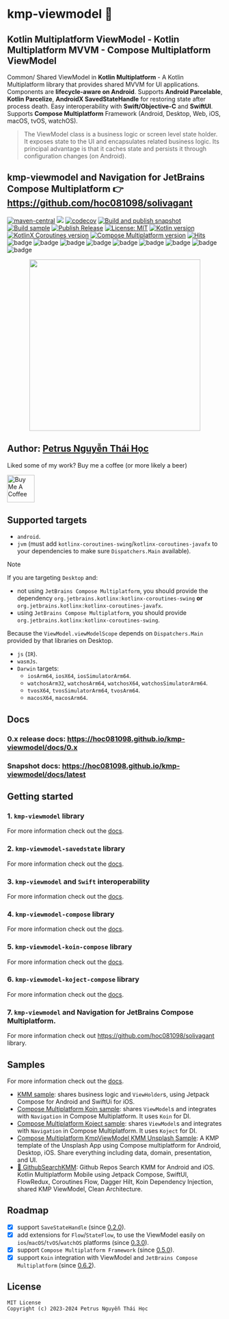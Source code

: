 # kmp-viewmodel 🔆

## Kotlin Multiplatform ViewModel - Kotlin Multiplatform MVVM - Compose Multiplatform ViewModel

Common/ Shared ViewModel in **Kotlin Multiplatform** - A Kotlin Multiplatform library that provides shared MVVM
for UI applications.
Components are **lifecycle-aware on Android**.
Supports **Android Parcelable**, **Kotlin Parcelize**, **AndroidX SavedStateHandle** for restoring state after process death.
Easy interoperability with **Swift/Objective-C** and **SwiftUI**.
Supports **Compose Multiplatform** Framework (Android, Desktop, Web, iOS, macOS, tvOS, watchOS).

> The ViewModel class is a business logic or screen level state holder.
It exposes state to the UI and encapsulates related business logic.
Its principal advantage is that it caches state and persists it through configuration changes (on Android).

## kmp-viewmodel and Navigation for JetBrains Compose Multiplatform 👉 https://github.com/hoc081098/solivagant

[![maven-central](https://img.shields.io/maven-central/v/io.github.hoc081098/kmp-viewmodel)](https://search.maven.org/search?q=g:io.github.hoc081098%20kmp-viewmodel)
[<img src="https://img.shields.io/nexus/snapshots/https/s01.oss.sonatype.org/io.github.hoc081098/kmp-viewmodel.svg?label=latest%20snapshot"/>](https://s01.oss.sonatype.org/content/repositories/snapshots/io/github/hoc081098/kmp-viewmodel)
[![codecov](https://codecov.io/gh/hoc081098/kmp-viewmodel/branch/master/graph/badge.svg?token=jBFg12osvP)](https://codecov.io/gh/hoc081098/kmp-viewmodel)
[![Build and publish snapshot](https://github.com/hoc081098/kmp-viewmodel/actions/workflows/build.yml/badge.svg)](https://github.com/hoc081098/kmp-viewmodel/actions/workflows/build.yml)
[![Build sample](https://github.com/hoc081098/kmp-viewmodel/actions/workflows/sample.yml/badge.svg)](https://github.com/hoc081098/kmp-viewmodel/actions/workflows/sample.yml)
[![Publish Release](https://github.com/hoc081098/kmp-viewmodel/actions/workflows/publish-release.yml/badge.svg)](https://github.com/hoc081098/kmp-viewmodel/actions/workflows/publish-release.yml)
[![License: MIT](https://img.shields.io/badge/License-MIT-yellow.svg)](https://opensource.org/licenses/MIT)
[![Kotlin version](https://img.shields.io/badge/Kotlin-1.9.22-blueviolet?logo=kotlin&logoColor=white)](https://github.com/JetBrains/kotlin/releases/tag/v1.9.22)
[![KotlinX Coroutines version](https://img.shields.io/badge/Kotlinx_Coroutines-1.7.3-blueviolet?logo=kotlin&logoColor=white)](https://github.com/Kotlin/kotlinx.coroutines/releases/tag/1.7.3)
[![Compose Multiplatform version](https://img.shields.io/badge/Compose_Multiplatform-1.5.12-blueviolet?logo=kotlin&logoColor=white)](https://github.com/JetBrains/compose-multiplatform/releases/tag/v1.5.12)
[![Hits](https://hits.seeyoufarm.com/api/count/incr/badge.svg?url=https%3A%2F%2Fgithub.com%2Fhoc081098%2Fkmp-viewmodel&count_bg=%2379C83D&title_bg=%23555555&icon=&icon_color=%23E7E7E7&title=hits&edge_flat=false)](https://hits.seeyoufarm.com)
![badge][badge-jvm]
![badge][badge-android]
![badge][badge-js]
![badge][badge-wasm]
![badge][badge-nodejs]
![badge][badge-ios]
![badge][badge-mac]
![badge][badge-tvos]
![badge][badge-watchos]


<p align="center">
    <img src="https://github.com/hoc081098/kmp-viewmodel/raw/master/logo.png" width="400">
</p>


## Author: [Petrus Nguyễn Thái Học](https://github.com/hoc081098)

Liked some of my work? Buy me a coffee (or more likely a beer)

<a href="https://www.buymeacoffee.com/hoc081098" target="_blank"><img src="https://cdn.buymeacoffee.com/buttons/v2/default-blue.png" alt="Buy Me A Coffee" height=64></a>

## Supported targets

- `android`.
- `jvm` (must add `kotlinx-coroutines-swing`/`kotlinx-coroutines-javafx` to your dependencies to
  make sure `Dispatchers.Main` available).

> [!NOTE]
> If you are targeting `Desktop` and:
>   - not using `JetBrains Compose Multiplatform`, you should provide the dependency `org.jetbrains.kotlinx:kotlinx-coroutines-swing` **or** `org.jetbrains.kotlinx:kotlinx-coroutines-javafx`.
>   - using `JetBrains Compose Multiplatform`, you should provide `org.jetbrains.kotlinx:kotlinx-coroutines-swing`.
>
> Because the `ViewModel.viewModelScope` depends on `Dispatchers.Main` provided by that libraries on Desktop.

- `js` (`IR`).
- `wasmJs`.
- `Darwin` targets:
  - `iosArm64`, `iosX64`, `iosSimulatorArm64`.
  - `watchosArm32`, `watchosArm64`, `watchosX64`, `watchosSimulatorArm64`.
  - `tvosX64`, `tvosSimulatorArm64`, `tvosArm64`.
  - `macosX64`, `macosArm64`.

## Docs

### **0.x release** docs: https://hoc081098.github.io/kmp-viewmodel/docs/0.x

### Snapshot docs: https://hoc081098.github.io/kmp-viewmodel/docs/latest

## Getting started

### 1. `kmp-viewmodel` library

For more information check out the [docs][1].

### 2. `kmp-viewmodel-savedstate` library

For more information check out the [docs][2].

### 3. `kmp-viewmodel` and `Swift` interoperability

For more information check out the [docs][3].

### 4. `kmp-viewmodel-compose` library

For more information check out the [docs][4].

### 5. `kmp-viewmodel-koin-compose` library

For more information check out the [docs][5].

### 6. `kmp-viewmodel-koject-compose` library

For more information check out the [docs][6].

### 7. `kmp-viewmodel` and Navigation for JetBrains Compose Multiplatform.

For more information check out https://github.com/hoc081098/solivagant library.

## Samples

For more information check out the [docs][7].

- [KMM sample](https://github.com/hoc081098/kmp-viewmodel/tree/master/sample): shares business logic and `ViewHolder`s, using Jetpack Compose for Android and SwiftUi for iOS.
- [Compose Multiplatform Koin sample](https://github.com/hoc081098/kmp-viewmodel/tree/master/standalone-sample/kmpviewmodel_compose_koin_sample): shares `ViewModel`s and integrates with `Navigation` in Compose Multiplatform. It uses `Koin` for DI.
- [Compose Multiplatform Koject sample](https://github.com/hoc081098/kmp-viewmodel/tree/master/standalone-sample/kmpviewmodel_compose_koject_sample): shares `ViewModel`s and integrates with `Navigation` in Compose Multiplatform. It uses `Koject` for DI.
- [Compose Multiplatform KmpViewModel KMM Unsplash Sample](https://github.com/hoc081098/Compose-Multiplatform-KmpViewModel-KMM-Unsplash-Sample): A KMP template of the Unsplash App using Compose multiplatform for Android, Desktop, iOS. Share everything including data, domain, presentation, and UI.
- [🍭 GithubSearchKMM](https://github.com/hoc081098/GithubSearchKMM): Github Repos Search KMM for Android and iOS. Kotlin Multiplatform Mobile using Jetpack Compose, SwiftUI, FlowRedux, Coroutines Flow, Dagger Hilt, Koin Dependency Injection, shared KMP ViewModel, Clean Architecture.

## Roadmap

- [x] support `SaveStateHandle` (since [0.2.0](https://github.com/hoc081098/kmp-viewmodel/releases/tag/0.2.0)).
- [x] add extensions for `Flow`/`StateFlow`, to use the ViewModel easily on `ios`/`macOS`/`tvOS`/`watchOS` platforms
  (since [0.3.0](https://github.com/hoc081098/kmp-viewmodel/releases/tag/0.3.0)).
- [x] support `Compose Multiplatform Framework` (since [0.5.0](https://github.com/hoc081098/kmp-viewmodel/releases/tag/0.5.0)).
- [x] support `Koin` integration with ViewModel and `JetBrains Compose Multiplatform` (since [0.6.2](https://github.com/hoc081098/kmp-viewmodel/releases/tag/0.6.2)).

## License

```license
MIT License
Copyright (c) 2023-2024 Petrus Nguyễn Thái Học
```

[badge-android]: http://img.shields.io/badge/android-6EDB8D.svg?style=flat

[badge-ios]: http://img.shields.io/badge/ios-CDCDCD.svg?style=flat

[badge-js]: http://img.shields.io/badge/js-F8DB5D.svg?style=flat

[badge-jvm]: http://img.shields.io/badge/jvm-DB413D.svg?style=flat

[badge-linux]: http://img.shields.io/badge/linux-2D3F6C.svg?style=flat

[badge-windows]: http://img.shields.io/badge/windows-4D76CD.svg?style=flat
[badge-mac]: http://img.shields.io/badge/macos-111111.svg?style=flat
[badge-watchos]: http://img.shields.io/badge/watchos-C0C0C0.svg?style=flat
[badge-tvos]: http://img.shields.io/badge/tvos-808080.svg?style=flat
[badge-wasm]: https://img.shields.io/badge/wasm-624FE8.svg?style=flat
[badge-nodejs]: https://img.shields.io/badge/nodejs-68a063.svg?style=flat

[1]: https://hoc081098.github.io/kmp-viewmodel/docs/0.x/viewmodel/
[2]: https://hoc081098.github.io/kmp-viewmodel/docs/0.x/viewmodel-savedstate/
[3]: https://hoc081098.github.io/kmp-viewmodel/docs/0.x/swift-interop/
[4]: https://hoc081098.github.io/kmp-viewmodel/docs/0.x/viewmodel-compose/
[5]: https://hoc081098.github.io/kmp-viewmodel/docs/0.x/viewmodel-koin-compose/
[6]: https://hoc081098.github.io/kmp-viewmodel/docs/0.x/viewmodel-koject-compose/
[7]: https://hoc081098.github.io/kmp-viewmodel/docs/0.x/samples
